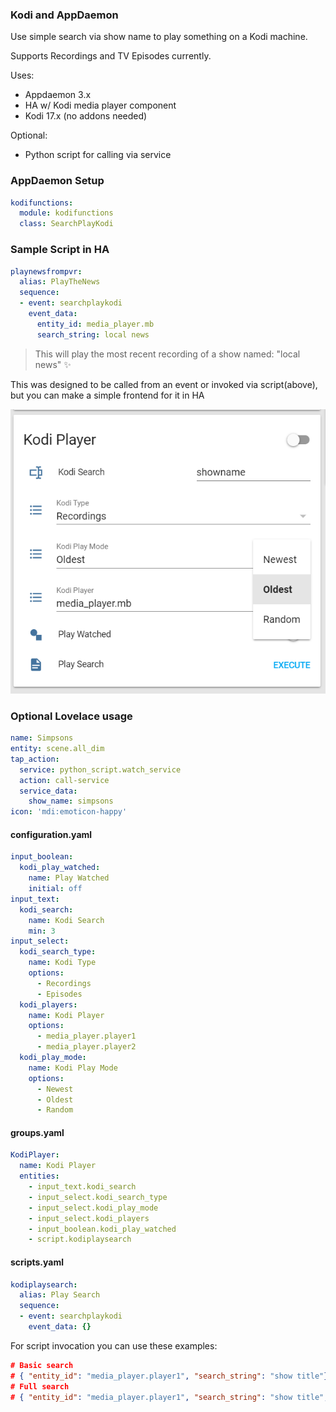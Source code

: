 ### Kodi and AppDaemon
Use simple search via show name to play something on a Kodi machine.

Supports Recordings and TV Episodes currently. 

Uses:

* Appdaemon 3.x
* HA w/ Kodi media player component
* Kodi 17.x (no addons needed)

Optional:
* Python script for calling via service

### AppDaemon Setup
```yaml
kodifunctions:
  module: kodifunctions
  class: SearchPlayKodi
```

### Sample Script in HA
```yaml
playnewsfrompvr:
  alias: PlayTheNews
  sequence:
  - event: searchplaykodi
    event_data:
      entity_id: media_player.mb
      search_string: local news
```
> This will play the most recent recording of a show named: "local news" :sparkles:

This was designed to be called from an event or invoked via script(above), but you can make a simple frontend for it in HA

![screen1](https://github.com/packetinspector/HASS/raw/master/KodiAppDaemon/frontend.png)

### Optional Lovelace usage
```yaml
name: Simpsons
entity: scene.all_dim
tap_action:
  service: python_script.watch_service
  action: call-service
  service_data:
    show_name: simpsons
icon: 'mdi:emoticon-happy'
```

#### configuration.yaml
```yaml
input_boolean:
  kodi_play_watched:
    name: Play Watched
    initial: off
input_text:
  kodi_search:
    name: Kodi Search
    min: 3
input_select:
  kodi_search_type:
    name: Kodi Type
    options:
      - Recordings
      - Episodes
  kodi_players:
    name: Kodi Player
    options:
      - media_player.player1
      - media_player.player2
  kodi_play_mode:
    name: Kodi Play Mode
    options:
      - Newest
      - Oldest
      - Random
```

#### groups.yaml
```yaml
KodiPlayer:
  name: Kodi Player
  entities:
    - input_text.kodi_search
    - input_select.kodi_search_type
    - input_select.kodi_play_mode
    - input_select.kodi_players
    - input_boolean.kodi_play_watched
    - script.kodiplaysearch
```

#### scripts.yaml
```yaml
kodiplaysearch:
  alias: Play Search
  sequence:
  - event: searchplaykodi
    event_data: {}
```

For script invocation you can use these examples:

```json
# Basic search
# { "entity_id": "media_player.player1", "search_string": "show title"}
# Full search
# { "entity_id": "media_player.player1", "search_string": "show title", "play_watched": "False", "play_oldest": "True", "play_random": False}
```

